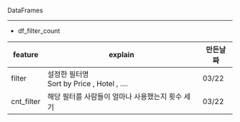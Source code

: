 DataFrames

----



- df_filter_count



| feature    | explain                                           | 만든날짜 |
| ---------- | ------------------------------------------------- | -------- |
| filter     | 설정한 필터명<br /> Sort by Price ,  Hotel , .... | 03/22    |
| cnt_filter | 해당 필터를 사람들이 얼마나 사용했는지 횟수 세기  | 03/22    |

